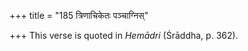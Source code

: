 +++
title = "185 त्रिणाचिकेतः पञ्चाग्निस्"

+++
This verse is quoted in *Hemādri* (Śrāddha, p. 362).


